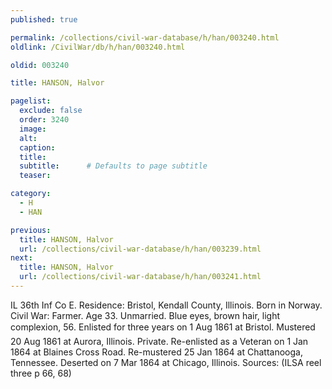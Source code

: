 ```yaml
---
published: true

permalink: /collections/civil-war-database/h/han/003240.html
oldlink: /CivilWar/db/h/han/003240.html

oldid: 003240

title: HANSON, Halvor

pagelist:
  exclude: false
  order: 3240
  image: 
  alt:
  caption:
  title:
  subtitle:      # Defaults to page subtitle
  teaser:

category: 
  - H 
  - HAN

previous:
  title: HANSON, Halvor
  url: /collections/civil-war-database/h/han/003239.html  
next:
  title: HANSON, Halvor
  url: /collections/civil-war-database/h/han/003241.html   
---
```

IL 36th Inf Co E. Residence: Bristol, Kendall County, Illinois. Born in Norway. Civil War: Farmer. Age 33. Unmarried. Blue eyes, brown hair, light complexion, 5&#146;6&#148;. Enlisted for three years on 1 Aug 1861 at Bristol. Mustered 20 Aug 1861 at Aurora, Illinois. Private. Re-enlisted as a Veteran on 1 Jan 1864 at Blaines Cross Road. Re-mustered 25 Jan 1864 at Chattanooga, Tennessee. Deserted on 7 Mar 1864 at Chicago, Illinois. Sources: (ILSA reel three p 66, 68)